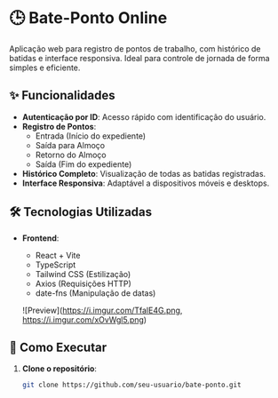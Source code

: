 # 🕒 Bate-Ponto Online

Aplicação web para registro de pontos de trabalho, com histórico de batidas e interface responsiva. Ideal para controle de jornada de forma simples e eficiente.

## ✨ Funcionalidades

- **Autenticação por ID**: Acesso rápido com identificação do usuário.
- **Registro de Pontos**:
  - Entrada (Início do expediente)
  - Saída para Almoço
  - Retorno do Almoço
  - Saída (Fim do expediente)
- **Histórico Completo**: Visualização de todas as batidas registradas.
- **Interface Responsiva**: Adaptável a dispositivos móveis e desktops.

## 🛠 Tecnologias Utilizadas

- **Frontend**:

  - React + Vite
  - TypeScript
  - Tailwind CSS (Estilização)
  - Axios (Requisições HTTP)
  - date-fns (Manipulação de datas)

  ![Preview](https://i.imgur.com/TfalE4G.png, https://i.imgur.com/xOvWgl5.png) <!-- Substitua pelo link do print do seu projeto -->

## 🚀 Como Executar

1. **Clone o repositório**:
   ```bash
   git clone https://github.com/seu-usuario/bate-ponto.git
   ```
